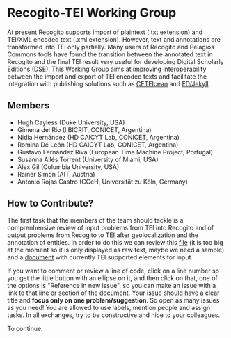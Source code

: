 # Recogito-TEI Working Group

At present Recogito supports import of plaintext (.txt extension) and TEI/XML encoded text (.xml extension). However, text and annotations are transformed into TEI only partially. Many users of Recogito and Pelagios Commons tools have found the transition between the annotated text in Recogito and the final TEI result very useful for developing Digital Scholarly Editions (DSE). This Working Group aims at improving interoperability between the import and export of TEI encoded texts and facilitate the integration with publishing solutions such as [CETEIcean](https://github.com/TEIC/CETEIcean) and [ED/Jekyll](https://elotroalex.github.io/ed/).

## Members

- Hugh Cayless (Duke University, USA)
- Gimena del Rio (IIBICRIT, CONICET, Argentina)
- Nidia Hernández (HD CAICYT Lab, CONICET, Argentina)
- Romina De León (HD CAICYT Lab, CONICET, Argentina)
- Gustavo Fernández Riva (European Time Machine Project, Portugal)
- Susanna Allés Torrent (University of Miami, USA)
- Alex Gil (Columbia University, USA)
- Rainer Simon (AIT, Austria)
- Antonio Rojas Castro (CCeH, Universität zu Köln, Germany)

## How to Contribute?

The first task that the members of the team should tackle is a comprenhensive review of input problems from TEI into Recogito and of output problems from Recogito to TEI after geolocalization and the annotation of entities. In order to do this we can review this [file](https://github.com/hdcaicyt/Recogito-TEI/blob/master/Ruy_Diaz-La_Argentina_Manuscrita.tei.xml) (it is too big at the moment so it is only displayed as raw text, maybe we need a sample) and a [document](https://github.com/hdcaicyt/Recogito-TEI/blob/master/recogito-download-sample.tei.xml#L18=) with currently TEI supported elements for input. 

If you want to comment or review a line of code, click on a line number so you get the little button with an ellipse on it, and then click on that, one of the options is "Reference in new issue", so you can make an issue with a link to that line or section of the document. Your issue should have a clear title and **focus only on one problem/suggestion**. So open as many issues as you need! You are allowed to use labels, mention people and assign tasks. In all exchanges, try to be constructive and nice to your colleagues. 

To continue.



